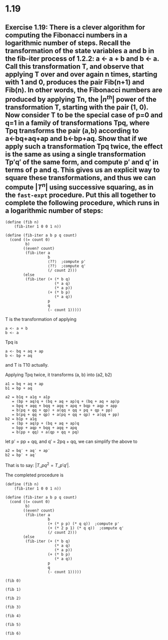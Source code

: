 # 1.19

## Exercise 1.19: There is a clever algorithm for computing the Fibonacci numbers in a logarithmic number of steps. Recall the transformation of the state variables a and b in the fib-iter process of 1.2.2: a ← a + b and b ← a. Call this transformation T, and observe that applying T over and over again n times, starting with 1 and 0, produces the pair Fib(n+1) and Fib(n). In other words, the Fibonacci numbers are produced by applying Tn, the $| n^{th} |$ power of the transformation T, starting with the pair (1, 0). Now consider T to be the special case of p=0 and q=1 in a family of transformations Tpq, where Tpq transforms the pair (a,b) according to a←bq+aq+ap and b←bp+aq. Show that if we apply such a transformation Tpq twice, the effect is the same as using a single transformation Tp′q′ of the same form, and compute p′ and q′ in terms of p and q. This gives us an explicit way to square these transformations, and thus we can compute $| T^n |$ using successive squaring, as in the `fast-expt` procedure. Put this all together to complete the following procedure, which runs in a logarithmic number of steps:

```eval-scheme
(define (fib n)
    (fib-iter 1 0 0 1 n))

(define (fib-iter a b p q count)
  (cond ((= count 0) 
         b)
        ((even? count)
         (fib-iter a
                   b
                   ⟨??⟩  ;compute p'
                   ⟨??⟩  ;compute q'
                   (/ count 2)))
        (else 
         (fib-iter (+ (* b q) 
                      (* a q) 
                      (* a p))
                   (+ (* b p) 
                      (* a q))
                   p
                   q
                   (- count 1)))))
```

T is the transformation of applying 

```
a <- a + b
b <- a
```

Tpq is 

```
a <- bq + aq + ap
b <- bp + aq
```

and T is T10 actually.

Applying Tpq twice, it transforms (a, b) into (a2, b2)

```
a1 = bq + aq + ap
b1 = bp + aq

a2 = b1q + a1q + a1p 
   = (bp + aq)q + (bq + aq + ap)q + (bq + aq + ap)p
   = bpq + aqq + bqq + aqq + apq + bqp + aqp + app
   = b(pq + qq + qp) + a(qq + qq + pq + qp + pp)
   = b(pq + qq + qp) + a(pq + qq + qp) + a(qq + pp)
b2 = b1p + a1q 
   = (bp + aq)p + (bq + aq + ap)q
   = bpp + aqp + bqq + aqq + apq
   = b(pp + qq) + a(qp + qq + pq)
```

let p′ = pp + qq, and q′ = 2pq + qq, we can simplify the above to

```
a2 = bq′ + aq′ + ap′
b2 = bp′ + aq′
```

That is to say: $| T\_{pq}^{2} = T\_{p'q'} |$.

The completed procedure is 

```eval-scheme
(define (fib n)
    (fib-iter 1 0 0 1 n))

(define (fib-iter a b p q count)
  (cond ((= count 0) 
         b)
        ((even? count)
         (fib-iter a
                   b
                   (+ (* p p) (* q q))  ;compute p'
                   (+ (* 2 p 1) (* q q))  ;compute q'
                   (/ count 2)))
        (else 
         (fib-iter (+ (* b q) 
                      (* a q) 
                      (* a p))
                   (+ (* b p) 
                      (* a q))
                   p
                   q
                   (- count 1)))))

(fib 0)
```

```eval-scheme
(fib 1)
```

```eval-scheme
(fib 2)
```

```eval-scheme
(fib 3)
```

```eval-scheme
(fib 4)
```

```eval-scheme
(fib 5)
```

```eval-scheme
(fib 6)
```
